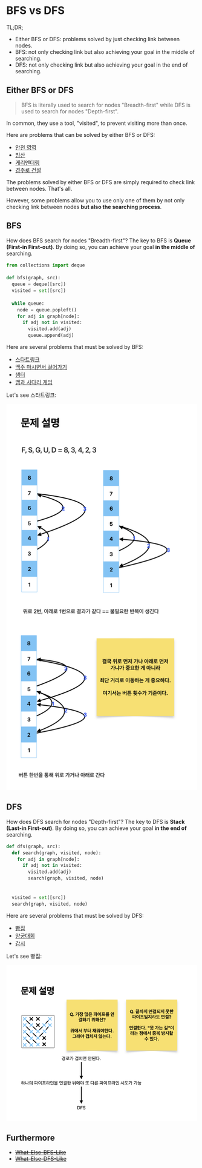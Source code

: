 # BFS vs DFS

TL;DR;

- Either BFS or DFS: problems solved by just checking link between nodes.
- BFS: not only checking link but also achieving your goal in the middle of searching.
- DFS: not only checking link but also achieving your goal in the end of searching.

## Either BFS or DFS

> BFS is literally used to search for nodes "Breadth-first" while DFS is used to search for nodes "Depth-first".

In common, they use a tool, "visited", to prevent visiting more than once.

Here are problems that can be solved by either BFS or DFS:

- [안전 영역](https://www.acmicpc.net/problem/2468)
- [빙산](https://www.acmicpc.net/problem/2573)
- [게리멘더링](https://www.acmicpc.net/problem/17471)
- [경주로 건설](https://school.programmers.co.kr/learn/courses/30/lessons/67259?language=python3)

The problems solved by either BFS or DFS are simply required to check link between nodes. That's all.

However, some problems allow you to use only one of them by not only checking link between nodes **but also the searching process**.

## BFS

How does BFS search for nodes "Breadth-first"? The key to BFS is **Queue (First-in First-out)**. By doing so, you can achieve your goal **in the middle of** searching.

```python
from collections import deque

def bfs(graph, src):
  queue = deque([src])
  visited = set([src])

  while queue:
    node = queue.popleft()
    for adj in graph[node]:
      if adj not in visited:
        visited.add(adj)
        queue.append(adj)

```

Here are several problems that must be solved by BFS:

- [스타트링크](https://www.acmicpc.net/problem/5014)
- [맥주 마시면서 걸어가기](https://www.acmicpc.net/problem/9205)
- [샘터](https://www.acmicpc.net/problem/18513)
- [뱀과 사다리 게임](https://www.acmicpc.net/problem/16928)

Let's see 스타트링크:

![b5014](./b5014.png)

## DFS

How does DFS search for nodes "Depth-first"? The key to DFS is **Stack (Last-in First-out)**. By doing so, you can achieve your goal **in the end of** searching.

```python
def dfs(graph, src):
  def search(graph, visited, node):
    for adj in graph[node]:
      if adj not in visited:
        visited.add(adj)
        search(graph, visited, node)


  visited = set([src])
  search(graph, visited, node)
```

Here are several problems that must be solved by DFS:

- [빵집](https://www.acmicpc.net/problem/3109)
- [양궁대회](https://school.programmers.co.kr/learn/courses/30/lessons/92342)
- [감시](https://www.acmicpc.net/problem/15683)

Let's see 빵집:

![b3109](./b3109.png)

## Furthermore

- ~~[What-Else-BFS-Like]()~~
- ~~[What-Else-DFS-Like]()~~
